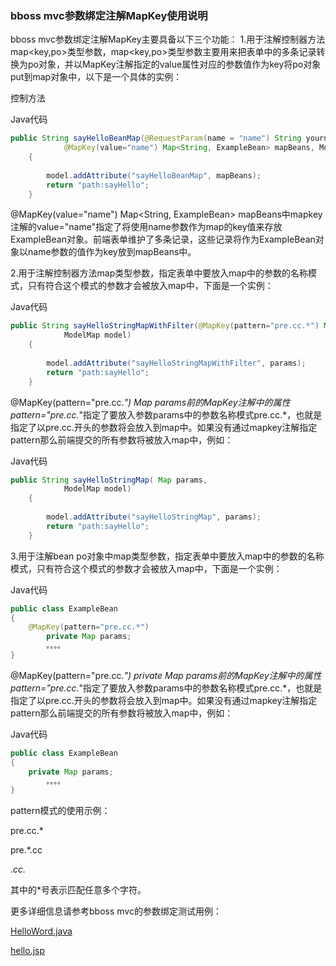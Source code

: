 ### bboss mvc参数绑定注解MapKey使用说明

bboss mvc参数绑定注解MapKey主要具备以下三个功能：
1.用于注解控制器方法map<key,po>类型参数，map<key,po>类型参数主要用来把表单中的多条记录转换为po对象，并以MapKey注解指定的value属性对应的参数值作为key将po对象put到map对象中，以下是一个具体的实例：

控制方法

Java代码

```java
public String sayHelloBeanMap(@RequestParam(name = "name") String yourname,  
            @MapKey(value="name") Map<String, ExampleBean> mapBeans, ModelMap model)  
    {  
  
        model.addAttribute("sayHelloBeanMap", mapBeans);  
        return "path:sayHello";  
    }  
```

@MapKey(value="name") Map<String, ExampleBean> mapBeans中mapkey注解的value="name"指定了将使用name参数作为map的key值来存放ExampleBean对象。前端表单维护了多条记录，这些记录将作为ExampleBean对象以name参数的值作为key放到mapBeans中。

2.用于注解控制器方法map类型参数，指定表单中要放入map中的参数的名称模式，只有符合这个模式的参数才会被放入map中，下面是一个实例：

Java代码

```java
public String sayHelloStringMapWithFilter(@MapKey(pattern="pre.cc.*") Map params,  
            ModelMap model)  
    {  
  
        model.addAttribute("sayHelloStringMapWithFilter", params);  
        return "path:sayHello";  
    }  
```

@MapKey(pattern="pre.cc.*") Map params前的MapKey注解中的属性pattern="pre.cc.*"指定了要放入参数params中的参数名称模式pre.cc.*，也就是指定了以pre.cc.开头的参数将会放入到map中。如果没有通过mapkey注解指定pattern那么前端提交的所有参数将被放入map中，例如：

Java代码

```java
public String sayHelloStringMap( Map params,  
            ModelMap model)  
    {  
  
        model.addAttribute("sayHelloStringMap", params);  
        return "path:sayHello";  
    }  
```

3.用于注解bean po对象中map类型参数，指定表单中要放入map中的参数的名称模式，只有符合这个模式的参数才会被放入map中，下面是一个实例：

Java代码

```java
public class ExampleBean  
{  
    @MapKey(pattern="pre.cc.*")   
        private Map params;  
        。。。。  
}  
```

@MapKey(pattern="pre.cc.*") private Map params前的MapKey注解中的属性pattern="pre.cc.*"指定了要放入参数params中的参数名称模式pre.cc.*，也就是指定了以pre.cc.开头的参数将会放入到map中。如果没有通过mapkey注解指定pattern那么前端提交的所有参数将被放入map中，例如：

Java代码

```java
public class ExampleBean  
{  
    private Map params;  
        。。。。  
}  
```

pattern模式的使用示例：

pre.cc.*

pre.*.cc

*.cc.*

其中的*号表示匹配任意多个字符。

更多详细信息请参考bboss mvc的参数绑定测试用例：

[HelloWord.java](https://github.com/bbossgroups/bbossgroups-3.5/blob/3e4d674e1b2cc7b7c02782304a2fb4c4e2172794/bboss-mvc/test/org/frameworkset/mvc/HelloWord.java)

[hello.jsp](https://github.com/bbossgroups/bbossgroups-3.5/blob/3e4d674e1b2cc7b7c02782304a2fb4c4e2172794/bboss-mvc/WebRoot/jsp/examples/hello.jsp)
